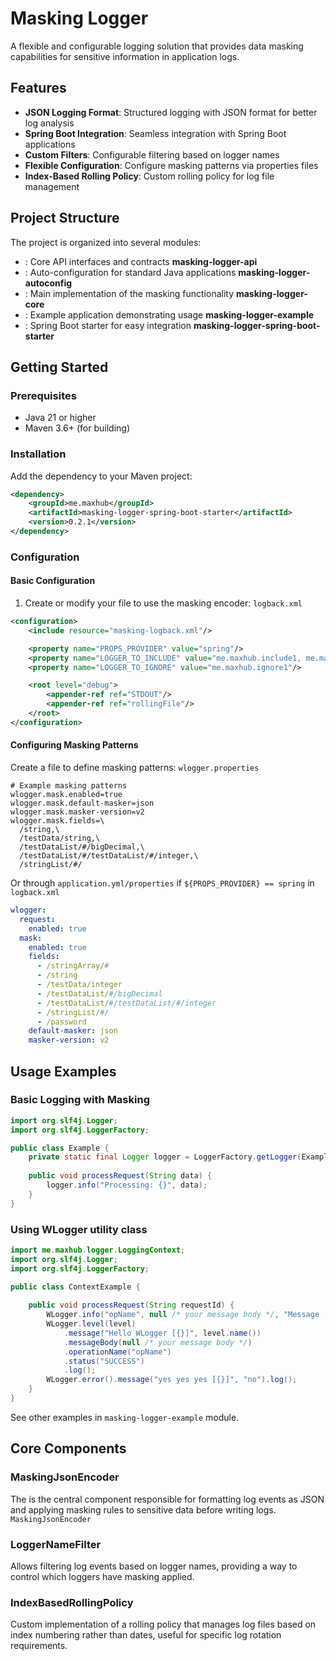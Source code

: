 # Masking Logger
A flexible and configurable logging solution that provides data masking capabilities for sensitive information in application logs.
## Features
- **JSON Logging Format**: Structured logging with JSON format for better log analysis
- **Spring Boot Integration**: Seamless integration with Spring Boot applications
- **Custom Filters**: Configurable filtering based on logger names
- **Flexible Configuration**: Configure masking patterns via properties files
- **Index-Based Rolling Policy**: Custom rolling policy for log file management

## Project Structure
The project is organized into several modules:
- : Core API interfaces and contracts **masking-logger-api**
- : Auto-configuration for standard Java applications **masking-logger-autoconfig**
- : Main implementation of the masking functionality **masking-logger-core**
- : Example application demonstrating usage **masking-logger-example**
- : Spring Boot starter for easy integration **masking-logger-spring-boot-starter**

## Getting Started
### Prerequisites
- Java 21 or higher
- Maven 3.6+ (for building)

### Installation
Add the dependency to your Maven project:
``` xml
<dependency>
    <groupId>me.maxhub</groupId>
    <artifactId>masking-logger-spring-boot-starter</artifactId>
    <version>0.2.1</version>
</dependency>
```
### Configuration
#### Basic Configuration
1. Create or modify your file to use the masking encoder: `logback.xml`
```xml
<configuration>
    <include resource="masking-logback.xml"/>

    <property name="PROPS_PROVIDER" value="spring"/>
    <property name="LOGGER_TO_INCLUDE" value="me.maxhub.include1, me.maxhub"/>
    <property name="LOGGER_TO_IGNORE" value="me.maxhub.ignore1"/>

    <root level="debug">
        <appender-ref ref="STDOUT"/>
        <appender-ref ref="rollingFile"/>
    </root>
</configuration>
```
#### Configuring Masking Patterns
Create a file to define masking patterns: `wlogger.properties`
```properties
# Example masking patterns
wlogger.mask.enabled=true
wlogger.mask.default-masker=json
wlogger.mask.masker-version=v2
wlogger.mask.fields=\
  /string,\
  /testData/string,\
  /testDataList/#/bigDecimal,\
  /testDataList/#/testDataList/#/integer,\
  /stringList/#/
```

Or through `application.yml/properties` if `${PROPS_PROVIDER} == spring` in `logback.xml`
```yml
wlogger:
  request:
    enabled: true
  mask:
    enabled: true
    fields:
      - /stringArray/#
      - /string
      - /testData/integer
      - /testDataList/#/bigDecimal
      - /testDataList/#/testDataList/#/integer
      - /stringList/#/
      - /password
    default-masker: json
    masker-version: v2
```
## Usage Examples
### Basic Logging with Masking
```java
import org.slf4j.Logger;
import org.slf4j.LoggerFactory;

public class Example {
    private static final Logger logger = LoggerFactory.getLogger(Example.class);
    
    public void processRequest(String data) {
        logger.info("Processing: {}", data);
    }
}
```
### Using WLogger utility class
```java
import me.maxhub.logger.LoggingContext;
import org.slf4j.Logger;
import org.slf4j.LoggerFactory;

public class ContextExample {
    
    public void processRequest(String requestId) {
        WLogger.info("opName", null /* your message body */, "Message [{}] [{}]", "TEST", Instant.now());
        WLogger.level(level)
            .message("Hello WLogger [{}]", level.name())
            .messageBody(null /* your message body */)
            .operationName("opName")
            .status("SUCCESS")
            .log();
        WLogger.error().message("yes yes yes [{}]", "no").log();
    }
}
```
See other examples in `masking-logger-example` module.
## Core Components
### MaskingJsonEncoder
The is the central component responsible for formatting log events as JSON and applying masking rules to sensitive data before writing logs. `MaskingJsonEncoder`
### LoggerNameFilter
Allows filtering log events based on logger names, providing a way to control which loggers have masking applied.
### IndexBasedRollingPolicy
Custom implementation of a rolling policy that manages log files based on index numbering rather than dates, useful for specific log rotation requirements.
